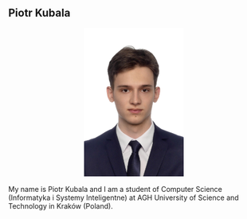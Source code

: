 ## Piotr Kubala
<p align="center">
  <img src="img/piotr_kubala_P1000698_pp.JPG" width="200">
</p>
My name is Piotr Kubala and I am a student of Computer Science (Informatyka i Systemy Inteligentne) at AGH University of Science and Technology in Kraków (Poland).
